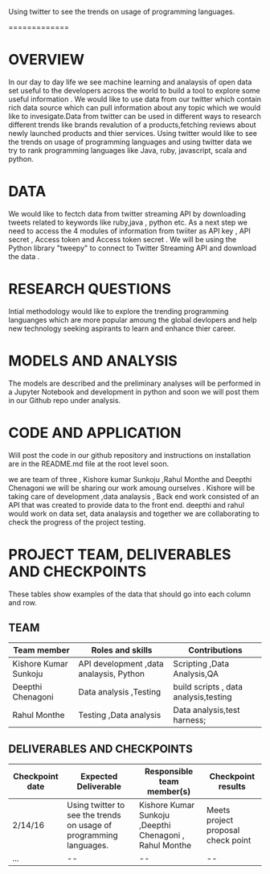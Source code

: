 Using twitter to see the trends on usage of programming languages.

=============

# OVERVIEW 
In our day to day life we see machine learning and analaysis of open data set useful to the developers across the world to build a tool to explore some useful information . We would like to use data from our twitter which contain rich data source which can pull information about any topic which we would like to invesigate.Data from twitter can be used in different ways to research different trends like brands revalution of a products,fetching reviews about newly launched products and thier services.
Using twitter would like to see the trends on usage of programming languages and using twitter data we try to rank programming languages like Java, ruby, javascript, scala and python. 




# DATA

We would like to fectch data from twitter streaming API by downloading tweets related to keywords like ruby,java , python etc.
As a next step we need to access the 4 modules of information from twiiter as API key , API secret , Access token and Access token secret .
We will be using the Python library "tweepy" to connect to Twitter Streaming API and download the data .



# RESEARCH QUESTIONS
Intial methodology
would like to explore the trending programming languanges which are more popular amoung the global devlopers and help new technology seeking aspirants to learn and enhance thier career.


# MODELS AND ANALYSIS

The models are described and the preliminary analyses will be performed in a Jupyter Notebook and development in python and soon we will post them in our Github repo under analysis.



# CODE AND APPLICATION
 
Will post the code in our github repository and instructions on installation are in the README.md file at the root level soon.



we are team of three , Kishore kumar Sunkoju ,Rahul Monthe and Deepthi Chenagoni we will be sharing our work amoung ourselves .
Kishore will be taking care of development ,data analaysis ,  Back end work consisted of an API that was created to provide data to the front end.  deepthi and rahul would work on data set, data analaysis and together we are collaborating to check the progress of the project testing.




# PROJECT TEAM, DELIVERABLES AND CHECKPOINTS
These tables show  examples of the data that should go into each column and row.


## TEAM

| Team member | Roles and skills | Contributions |
|-------------|-------------------------|---------------------------------------------|
| Kishore Kumar Sunkoju | API development ,data analaysis, Python| Scripting ,Data Analysis,QA |
| Deepthi Chenagoni | Data analysis ,Testing | build scripts , data analysis,testing |
| Rahul Monthe | Testing ,Data analysis  |  Data analysis,test harness; |

## DELIVERABLES AND CHECKPOINTS





| Checkpoint date | Expected Deliverable                                                          | Responsible team member(s) | Checkpoint results                                                                                                                  |
|---------------|-------------------------------------------------------------------------------|----------------------------|-------------------------------------------------------------------------------------------------------------------------------------|
|2/14/16| Using twitter to see the trends on usage of programming languages.  | Kishore Kumar Sunkoju ,Deepthi Chenagoni , Rahul Monthe   | Meets project proposal check point |
|     ...          | -- | --                    |  -- |


